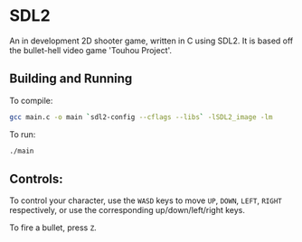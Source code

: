 # SDL2
An in development 2D shooter game, written in C using SDL2. It is based off the bullet-hell video game 'Touhou Project'.

## Building and Running

To compile:

```sh
gcc main.c -o main `sdl2-config --cflags --libs` -lSDL2_image -lm
```

To run:

```sh
./main
```

## Controls:

To control your character, use the ```WASD``` keys to move ```UP```, ```DOWN```, ```LEFT```, ```RIGHT``` respectively, or use the corresponding up/down/left/right keys.

To fire a bullet, press ```Z```.

